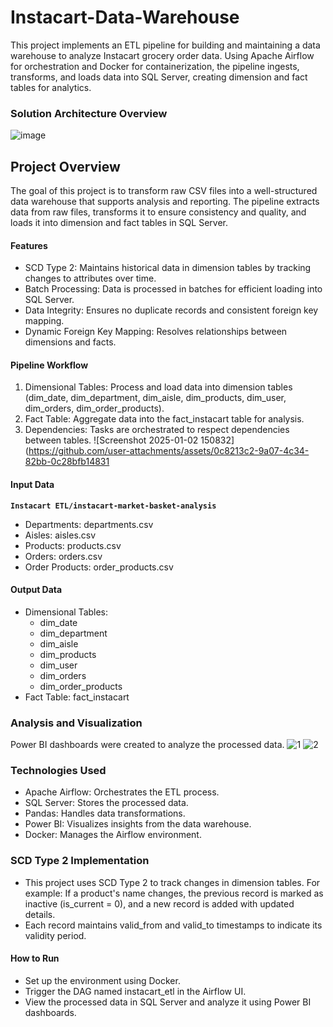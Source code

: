# Instacart-Data-Warehouse
This project implements an ETL pipeline for building and maintaining a data warehouse to analyze Instacart grocery order data. Using Apache Airflow for orchestration and Docker for containerization, the pipeline ingests, transforms, and loads data into SQL Server, creating dimension and fact tables for analytics.

### Solution Architecture Overview
![image](https://github.com/user-attachments/assets/d7b79c1c-c05a-4872-ab50-0efed2cbd867)

## Project Overview
The goal of this project is to transform raw CSV files into a well-structured data warehouse that supports analysis and reporting. The pipeline extracts data from raw files, transforms it to ensure consistency and quality, and loads it into dimension and fact tables in SQL Server.

#### Features
- SCD Type 2: Maintains historical data in dimension tables by tracking changes to attributes over time.
- Batch Processing: Data is processed in batches for efficient loading into SQL Server.
- Data Integrity: Ensures no duplicate records and consistent foreign key mapping.
- Dynamic Foreign Key Mapping: Resolves relationships between dimensions and facts.

#### Pipeline Workflow
1) Dimensional Tables: Process and load data into dimension tables (dim_date, dim_department, dim_aisle, dim_products, dim_user, dim_orders, dim_order_products).
2) Fact Table: Aggregate data into the fact_instacart table for analysis.
3) Dependencies: Tasks are orchestrated to respect dependencies between tables.
![Screenshot 2025-01-02 150832](https://github.com/user-attachments/assets/0c8213c2-9a07-4c34-82bb-0c28bfb14831

#### Input Data
**`Instacart ETL/instacart-market-basket-analysis`**
- Departments: departments.csv
- Aisles: aisles.csv
- Products: products.csv
- Orders: orders.csv
- Order Products: order_products.csv

#### Output Data
- Dimensional Tables:
  - dim_date
  - dim_department
  - dim_aisle
  - dim_products
  - dim_user
  - dim_orders
  - dim_order_products
- Fact Table: fact_instacart

### Analysis and Visualization
Power BI dashboards were created to analyze the processed data.
![1](https://github.com/user-attachments/assets/480f1293-43da-44c3-8c96-c4819c54b0f7)
![2](https://github.com/user-attachments/assets/9611a89b-3325-43e2-aac2-7da8b9dd9efe)

### Technologies Used
- Apache Airflow: Orchestrates the ETL process.
- SQL Server: Stores the processed data.
- Pandas: Handles data transformations.
- Power BI: Visualizes insights from the data warehouse.
- Docker: Manages the Airflow environment.

### SCD Type 2 Implementation
- This project uses SCD Type 2 to track changes in dimension tables. For example:
If a product's name changes, the previous record is marked as inactive (is_current = 0), and a new record is added with updated details.
- Each record maintains valid_from and valid_to timestamps to indicate its validity period.

#### How to Run
- Set up the environment using Docker.
- Trigger the DAG named instacart_etl in the Airflow UI.
- View the processed data in SQL Server and analyze it using Power BI dashboards.





